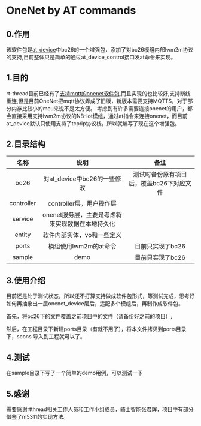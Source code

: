 <!--
 * @Description: 
 * @Version: 1.0
 * @Autor: liang.shao
 * @Date: 2020-04-22 10:07:49
 * @LastEditors: liang.shao
 * @LastEditTime: 2020-04-22 11:07:58
 -->
OneNet by AT commands
========================

0.作用
------
该软件包是[at_device](https://github.com/RT-Thread-packages/at_device)中bc26的一个增强包，添加了对bc26模组内部lwm2m协议的支持,目前整体只是简单的通过at_device_control接口发at命令来实现。


1.目的
------
rt-thread目前已经有了[支持mqtt的onenet软件包](https://github.com/RT-Thread-packages/onenet),而且实现的也比较好,支持断线重连,但是目前OneNet把mqtt协议弄成了旧版，新版本需要支持MQTTS，对于部分内存比较小的mcu来说不是太方便。
考虑到有许多需要连接onenet的用户，都会直接采用支持lwm2m协议的NB-Iot模组，通过at指令来连接onenet，而目前at_device默认只使用支持了tcp/ip协议栈，所以就编写了现在这个增强包。



2.目录结构
------
| 名称 | 说明 | 备注 |
| :------: | :------: | :------: |
| bc26 | 对at_device中bc26的一些修改 | 测试时备份原有项目后，覆盖bc26下对应文件|
| controller | controller层，用户操作层 |  |
| service | onenet服务层，主要是考虑将来实现数据在本地持久化 |  |
| entity | 软件内部实体，vo和一些定义 |  |
| ports | 模组使用lwm2m的at命令 | 目前只实现了bc26 |
| sample | demo | 目前只实现了bc26 |

3.使用介绍
------
目前还是处于测试状态，所以还不打算支持做成软件包形式，等测试完成，思考好如何再抽象出一层onenet_device层后，适配多个模组后，再制作成软件包。

首先，将bc26下的文件覆盖之前项目中的文件（请备份好之前的项目）;

然后，在工程目录下新建ports目录（有就不用了），将本文件拷贝到ports目录下，scons 导入到工程就可以了。

4.测试
------
在sample目录下写了一个简单的demo用例，可以测试一下


5.感谢
------
需要感谢rtthread相关工作人员和工作小组成员，骑士智能张君辉，项目中有部分借鉴了m5311的实现方法。

